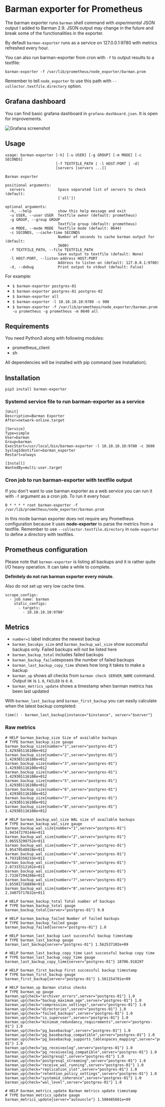 # Barman exporter for Prometheus

The barman exporter runs `barman` shell command with _experimental_ JSON output I added to Barman 2.9. JSON output may change in the future and break some of the functionalities in the exporter.

By default `barman-exporter` runs as a service on 127.0.0.1:9780 with metrics refreshed every hour.

You can also run barman-exporter from cron with `-f` to output results to a textfile:

```
barman-exporter -f /var/lib/prometheus/node_exporter/barman.prom
```

Remember to tell `node_exporter` to use this path with `--collector.textfile.directory` option.

## Grafana dashboard

You can find basic grafana dashboard in `grafana-dashboard.json`. It is open for improvements.

![Grafana screenshot](grafana-screenshot.png?raw=true "Grafana screenshot")

## Usage

```
usage: barman-exporter [-h] [-u USER] [-g GROUP] [-m MODE] [-c SECONDS]
                       [-f TEXTFILE_PATH | -l HOST:PORT | -d]
                       [servers [servers ...]]

Barman exporter

positional arguments:
  servers               Space separated list of servers to check (default:
                        ['all'])

optional arguments:
  -h, --help            show this help message and exit
  -u USER, --user USER  Textfile owner (default: prometheus)
  -g GROUP, --group GROUP
                        Textfile group (default: prometheus)
  -m MODE, --mode MODE  Textfile mode (default: 0644)
  -c SECONDS, --cache-time SECONDS
                        Number of seconds to cache barman output for (default:
                        3600)
  -f TEXTFILE_PATH, --file TEXTFILE_PATH
                        Save output to textfile (default: None)
  -l HOST:PORT, --listen-address HOST:PORT
                        Address to listen on (default: 127.0.0.1:9780)
  -d, --debug           Print output to stdout (default: False)
```

For example:

- `$ barman-exporter postgres-01`
- `$ barman-exporter postgres-01 postgres-02`
- `$ barman-exporter all`
- `$ barman-exporter -l 10.10.10.10:9780 -c 900`
- `$ barman-exporter -f /var/lib/prometheus/node_exporter/barman.prom -u prometheus -g prometheus -m 0640 all`

## Requirements

You need Python3 along with following modules:

- prometheus_client
- sh

All dependencies will be installed with pip command (see Installation).

## Installation

```
pip3 install barman-exporter
```

### Systemd service file to run barman-exporter as a service

```
[Unit]
Description=Barman Exporter
After=network-online.target

[Service]
Type=simple
User=barman
Group=barman
ExecStart=/usr/local/bin/barman-exporter -l 10.10.10.10:9780 -c 3600
SyslogIdentifier=barman_exporter
Restart=always

[Install]
WantedBy=multi-user.target
```

### Cron job to run barman-exporter with textfile output

If you don't want to use barman exporter as a web service you can run it with `-f` argument as a cron job. To run it every hour:

```
0 * * * * root barman-exporter -f /var/lib/prometheus/node_exporter/barman.prom
```

In this mode barman exporter does not require any Prometheus configuration because it uses **node-exporter** to parse the metrics from a textfile. Remember to use `--collector.textfile.directory` in `node-exporter` to define a directory with textfiles.

## Prometheus configuration

Please note that `barman-exporter` is listing all backups and it is rather quite I/O heavy operation. It can take a while to complete.

**Definitely do not run barman exporter every minute**.

Also do not set up very low cache time.

```
scrape_configs:
  - job_name: barman
    static_configs:
      - targets:
        - 10.10.10.10:9780'
```

## Metrics

- `number=1` label indicates the newest backup
- `barman_bacukps_size` and `barman_backup_wal_size` show successful backups only. Failed backups will not be listed here
- `barman_backup_total` includes failed backups
- `barman_backup_failed`exposes the number of failed backups
- `barman_last_backup_copy_time` shows how long it takes to make a backup
- `barman_up` shows all checks from `barman check SERVER_NAME` command. Output `OK` is `1.0`, `FAILED` is `0.0`.
- `barman_metrics_update` shows a timestamp when barman metrics has been last updated

With `barman_last_backup` and `barman_first_backup` you can easily calculate when the latest backup completed:

```
time() - barman_last_backup{instance="$instance", server="$server"}
```

### Raw metrics

```
# HELP barman_backup_size Size of available backups
# TYPE barman_backup_size gauge
barman_backup_size{number="1",server="postgres-01"} 1.429365116108e+012
barman_backup_size{number="2",server="postgres-01"} 1.429365116108e+012
barman_backup_size{number="3",server="postgres-01"} 1.429365116108e+012
barman_backup_size{number="4",server="postgres-01"} 1.429365116108e+012
barman_backup_size{number="5",server="postgres-01"} 1.429365116108e+012
barman_backup_size{number="6",server="postgres-01"} 1.429365116108e+012
barman_backup_size{number="7",server="postgres-01"} 1.429365116108e+012
barman_backup_size{number="8",server="postgres-01"} 1.429365116108e+012

# HELP barman_backup_wal_size WAL size of available backups
# TYPE barman_backup_wal_size gauge
barman_backup_wal_size{number="1",server="postgres-01"} 1.94347270144e+011
barman_backup_wal_size{number="2",server="postgres-01"} 3.06553290752e+011
barman_backup_wal_size{number="3",server="postgres-01"} 3.05479548928e+011
barman_backup_wal_size{number="4",server="postgres-01"} 4.79318350233e+011
barman_backup_wal_size{number="5",server="postgres-01"} 2.87333312102e+011
barman_backup_wal_size{number="6",server="postgres-01"} 2.73267294208e+011
barman_backup_wal_size{number="7",server="postgres-01"} 3.65501716889e+011
barman_backup_wal_size{number="8",server="postgres-01"} 2.34075717632e+011

# HELP barman_backup_total Total number of backups
# TYPE barman_backup_total gauge
barman_backup_total{server="postgres-01"} 9.0

# HELP barman_backup_failed Number of failed backups
# TYPE barman_backup_failed gauge
barman_backup_failed{server="postgres-01"} 1.0

# HELP barman_last_backup Last successful backup timestamp
# TYPE barman_last_backup gauge
barman_last_backup{server="postgres-01"} 1.562537102e+09

# HELP barman_last_backup_copy_time Last successful backup copy time
# TYPE barman_last_backup_copy_time gauge
barman_last_backup_copy_time{server="postgres-01"} 18706.918297

# HELP barman_first_backup First successful backup timestamp
# TYPE barman_first_backup gauge
barman_first_backup{server="postgres-01"} 1.561154701e+09

# HELP barman_up Barman status checks
# TYPE barman_up gauge
barman_up{check="archiver_errors",server="postgres-01"} 1.0
barman_up{check="backup_maximum_age",server="postgres-01"} 1.0
barman_up{check="compression_settings",server="postgres-01"} 1.0
barman_up{check="directories",server="postgres-01"} 1.0
barman_up{check="failed_backups",server="postgres-01"} 1.0
barman_up{check="is_superuser",server="postgres-01"} 1.0
barman_up{check="minimum_redundancy_requirements",server="postgres-01"} 1.0
barman_up{check="pg_basebackup",server="postgres-01"} 1.0
barman_up{check="pg_basebackup_compatible",server="postgres-01"} 1.0
barman_up{check="pg_basebackup_supports_tablespaces_mapping",server="postgres-01"} 1.0
barman_up{check="pg_receivexlog",server="postgres-01"} 1.0
barman_up{check="pg_receivexlog_compatible",server="postgres-01"} 1.0
barman_up{check="postgresql",server="postgres-01"} 1.0
barman_up{check="postgresql_streaming",server="postgres-01"} 1.0
barman_up{check="receive_wal_running",server="postgres-01"} 1.0
barman_up{check="replication_slot",server="postgres-01"} 1.0
barman_up{check="retention_policy_settings",server="postgres-01"} 1.0
barman_up{check="systemid_coherence",server="postgres-01"} 1.0
barman_up{check="wal_level",server="postgres-01"} 1.0

# HELP barman_metrics_update Barman metrics update timestamp
# TYPE barman_metrics_update gauge
barman_metrics_update{server="autouncle"} 1.580485601e+09
```
